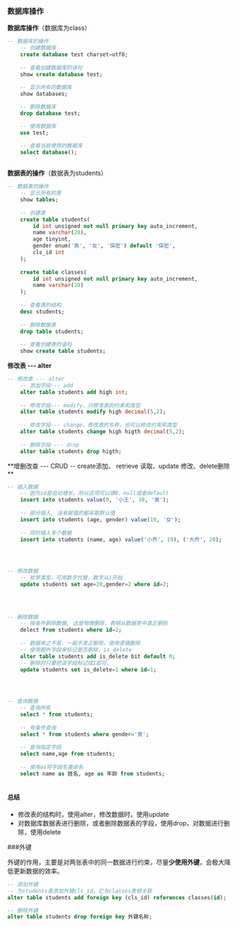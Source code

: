### 数据库操作

**数据库操作**（数据库为class）

``` sql
-- 数据库的操作
    -- 创建数据库
    create database test charset=utf8;
    
    -- 查看创建数据库的语句
    show create database test;
    
    -- 显示所有的数据库
    show databases;

    -- 删除数据库
    drop database test;

    -- 使用数据库
    use test;

    -- 查看当前使用的数据库
    select database();
    
```



**数据表的操作**（数据表为students）

```sql 
-- 数据表的操作
	-- 显示所有的表
	show tables;
	
	-- 创建表
	create table students(
    	id int unsigned not null primary key auto_increment,
        name varchar(20),
        age tinyint,
        gender enum('男', '女', '保密') default '保密',
        cls_id int
    );
    
    create table classes(
    	id int unsigned not null primary key auto_increment,
        name varchar(20)
    );
	
	-- 查看表的结构
	desc students;
	
	-- 删除数据表
	drop table students;
	
	-- 查看创建表的语句
	show create table students; 
```



**修改表 --- alter**

```sql
-- 修改表 --- alter
	-- 添加字段--- add
	alter table students add high int;
	
	-- 修改字段--- modify，只修改表的约束和类型
	alter table students modify high decimal(5,2);
	
	-- 修改字段--- change，修改表的名称，也可以修改约束和类型
	alter table students change high higth decimal(5,2);
	
	-- 删除字段 --- drop
	alter table students drop higth;
```



**增删改查 --- CRUD --  create添加、 retrieve 读取、update 修改、delete删除 **

```sql 
-- 插入数据
	-- 因为id是自动增长，所以这项可以填0、null或者default
	insert into students value(0, '小王', 18, '男');
	
	-- 部分插入, 没有赋值的都采取默认值
    insert into students (age, gender) value(19, '女');
    
    -- 同时插入多个数据
    insert into students (name, age) value('小乔', 19), ('大乔', 20);
    



-- 修改数据
	-- 枚举类型，可用数字代替，数字从1开始
	update students set age=20,gender=2 where id=2;
	
	
	

-- 删除数据
	-- 按条件删除数据, 这是物理删除，表明从数据表中真正删除
	delect from students where id=2;
	
	-- 数据来之不易，一般不真正删除，使用逻辑删除
	-- 使用额外字段来标记是否删除，is_delete
	alter table students add is_delete bit default 0;
	-- 删除时只要把该字段标记成1即可。
	update students set is_delete=1 where id=1;
    



-- 查询数据
	-- 查询所有
	select * from students;
	
	-- 有条件查询
	select * from students where gender='男';
	
	-- 查询指定字段
	select name,age from students;
	
	-- 使用as将字段名重命名
	select name as 姓名, age as 年龄 from students;
	
```



#### 总结

- 修改表的结构时，使用alter，修改数据时，使用update
- 对数据库数据表进行删除，或者删除数据表的字段，使用drop，对数据进行删除，使用delete





###外键

外键的作用，主要是对两张表中的同一数据进行约束，尽量**少使用外键**，会极大降低更新数据的效率。

```sql
-- 添加外键
-- 为students表添加外键cls_id，它与classes表相关联
alter table students add foreign key (cls_id) references classes(id);

-- 删除外键
alter table students drop foreign key 外键名称;
```




